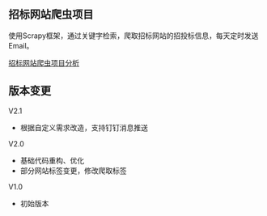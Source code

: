 ## 招标网站爬虫项目
使用Scrapy框架，通过关键字检索，爬取招标网站的招投标信息，每天定时发送Email。

[招标网站爬虫项目分析](https://hl10502.github.io/2017/03/23/scrapy-site-1/)


## 版本变更

V2.1

* 根据自定义需求改造，支持钉钉消息推送

V2.0
* 基础代码重构、优化
* 部分网站标签变更，修改爬取标签

V1.0
* 初始版本

